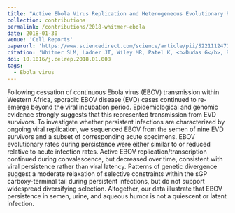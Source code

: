 ```yaml
---
title: "Active Ebola Virus Replication and Heterogeneous Evolutionary Rates in EVD Survivors"
collection: contributions
permalink: /contributions/2018-whitmer-ebola
date: 2018-01-30
venue: 'Cell Reports'
paperurl: 'https://www.sciencedirect.com/science/article/pii/S2211124718300081'
citation: 'Whitmer SLM, Ladner JT, Wiley MR, Patel K, <b>Dudas G</b>, Rambaut A, Sahr F, Prieto K, Shepard SS, Carmody E, Knust B, Naidoo D, Deen G, Formenty P, Nichol ST, Palacios G, Ströher U, 2018. &quot;Active Ebola Virus Replication and Heterogeneous Evolutionary Rates in EVD Survivors&quot;. <i>Cell Reports</i> 22(5): 1159-1168.'
doi: 10.1016/j.celrep.2018.01.008
tags:
  - Ebola virus
---
```



Following cessation of continuous Ebola virus (EBOV) transmission within Western Africa, sporadic EBOV disease (EVD) cases continued to re-emerge beyond the viral incubation period.
Epidemiological and genomic evidence strongly suggests that this represented transmission from EVD survivors.
To investigate whether persistent infections are characterized by ongoing viral replication, we sequenced EBOV from the semen of nine EVD survivors and a subset of corresponding acute specimens.
EBOV evolutionary rates during persistence were either similar to or reduced relative to acute infection rates.
Active EBOV replication/transcription continued during convalescence, but decreased over time, consistent with viral persistence rather than viral latency.
Patterns of genetic divergence suggest a moderate relaxation of selective constraints within the sGP carboxy-terminal tail during persistent infections, but do not support widespread diversifying selection.
Altogether, our data illustrate that EBOV persistence in semen, urine, and aqueous humor is not a quiescent or latent infection.
